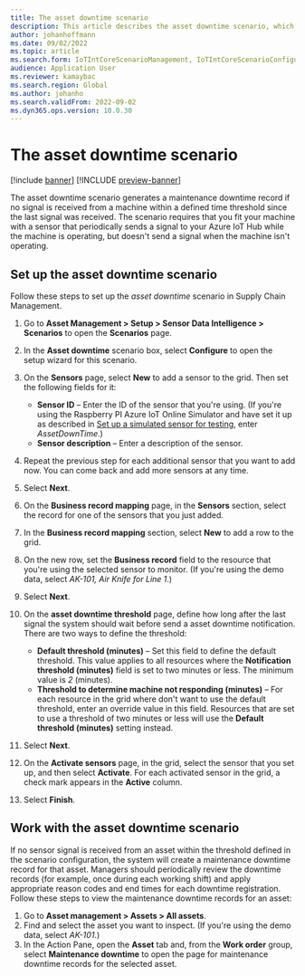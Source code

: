 ```yaml
---
title: The asset downtime scenario
description: This article describes the asset downtime scenario, which lets you use sensor data to monitor the availability of your assets.
author: johanhoffmann
ms.date: 09/02/2022
ms.topic: article
ms.search.form: IoTIntCoreScenarioManagement, IoTIntCoreScenarioConfigurationWizardV2, EntAssetObjectProductionStop
audience: Application User
ms.reviewer: kamaybac
ms.search.region: Global
ms.author: johanho
ms.search.validFrom: 2022-09-02
ms.dyn365.ops.version: 10.0.30
---
```


# The asset downtime scenario

[!include [banner](../includes/banner.md)]
[!INCLUDE [preview-banner](../includes/preview-banner.md)]

The asset downtime scenario generates a maintenance downtime record if no signal is received from a machine within a defined time threshold since the last signal was received. The scenario requires that you fit your machine with a sensor that periodically sends a signal to your Azure IoT Hub while the machine is operating, but doesn't send a signal when the machine isn't operating.

## Set up the asset downtime scenario

Follow these steps to set up the *asset downtime* scenario in Supply Chain Management.

1. Go to **Asset Management \> Setup \> Sensor Data Intelligence \> Scenarios** to open the **Scenarios** page.
2. In the **Asset downtime** scenario box, select **Configure** to open the setup wizard for this scenario.
3. On the **Sensors** page, select **New** to add a sensor to the grid. Then set the following fields for it:

    - **Sensor ID** – Enter the ID of the sensor that you're using. (If you're using the Raspberry PI Azure IoT Online Simulator and have set it up as described in [Set up a simulated sensor for testing](sdi-set-up-simulated-sensor.md), enter *AssetDownTime*.)
    - **Sensor description** – Enter a description of the sensor.

4. Repeat the previous step for each additional sensor that you want to add now. You can come back and add more sensors at any time.
5. Select **Next**.
6. On the **Business record mapping** page, in the **Sensors** section, select the record for one of the sensors that you just added.
7. In the **Business record mapping** section, select **New** to add a row to the grid.
8. On the new row, set the **Business record** field to the resource that you're using the selected sensor to monitor. (If you're using the demo data, select *AK-101, Air Knife for Line 1*.)
9. Select **Next**.
10. On the **asset downtime threshold** page, define how long after the last signal the system should wait before send a asset downtime notification. There are two ways to define the threshold:

    - **Default threshold (minutes)** – Set this field to define the default threshold. This value applies to all resources where the **Notification threshold (minutes)** field is set to two minutes or less. The minimum value is *2* (minutes).
    - **Threshold to determine machine not responding (minutes)** – For each resource in the grid where don't want to use the default threshold, enter an override value in this field. Resources that are set to use a threshold of two minutes or less will use the **Default threshold (minutes)** setting instead.
11. Select **Next**.
12. On the **Activate sensors** page, in the grid, select the sensor that you set up, and then select **Activate**. For each activated sensor in the grid, a check mark appears in the **Active** column.
13. Select **Finish**.

## Work with the asset downtime scenario

If no sensor signal is received from an asset within the threshold defined in the scenario configuration, the system will create a maintenance downtime record for that asset. Managers should periodically review the downtime records (for example, once during each working shift) and apply appropriate reason codes and end times for each downtime registration. Follow these steps to view the maintenance downtime records for an asset:

1. Go to **Asset management > Assets > All assets**.
2. Find and select the asset you want to inspect. (If you're using the demo data, select *AK-101*.)
3. In the Action Pane, open the **Asset** tab and, from the **Work order** group, select **Maintenance downtime** to open the page for maintenance downtime records for the selected asset.
